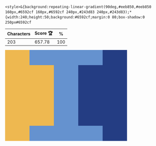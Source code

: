 `<style>&{background:repeating-linear-gradient(90deg,#eeb850,#eeb850 160px,#6592cf 160px,#6592cf 240px,#243d83 240px,#243d83);*{width:240;height:50;background:#6592cf;margin:0 80;box-shadow:0 250px#6592cf`

| Characters | Score 🏆 | %   |
| ---------- | -------- | --- |
| 203        | 657.78   | 100 |

![](/2024/oct2024/11/20241011.png)

